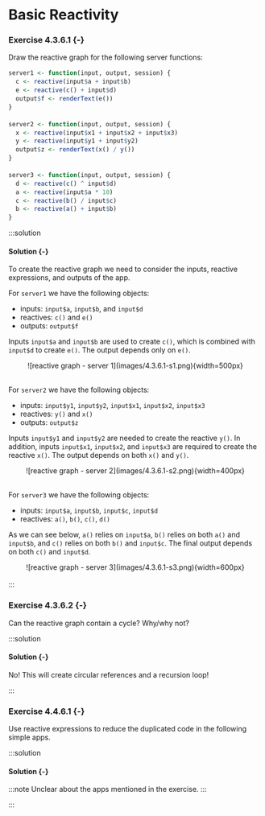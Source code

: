 # Basic Reactivity

### Exercise 4.3.6.1 {-}

Draw the reactive graph for the following server functions:

```r
server1 <- function(input, output, session) {
  c <- reactive(input$a + input$b)
  e <- reactive(c() + input$d)
  output$f <- renderText(e())
}

server2 <- function(input, output, session) {
  x <- reactive(input$x1 + input$x2 + input$x3)
  y <- reactive(input$y1 + input$y2)
  output$z <- renderText(x() / y())
}

server3 <- function(input, output, session) {
  d <- reactive(c() ^ input$d)
  a <- reactive(input$a * 10)
  c <- reactive(b() / input$c)
  b <- reactive(a() + input$b)
}
```

:::solution
#### Solution {-}

To create the reactive graph we need to consider the inputs, reactive
expressions, and outputs of the app.

For `server1` we have the following objects:

- inputs: `input$a`, `input$b`, and `input$d`
- reactives: `c()` and `e()`
- outputs: `output$f`

Inputs `input$a` and `input$b` are used to create `c()`, which is combined with
`input$d` to create `e()`. The output depends only on `e()`.

<center>
![reactive graph - server 1](images/4.3.6.1-s1.png){width=500px}
</center>
<br>

For `server2` we have the following objects:

- inputs: `input$y1`, `input$y2`, `input$x1`, `input$x2`, `input$x3`
- reactives: `y()` and `x()`
- outputs: `output$z`

Inputs `input$y1` and `input$y2` are needed to create the reactive `y()`. In
addition, inputs `input$x1`, `input$x2`, and `input$x3` are required to create
the reactive `x()`. The output depends on both `x()` and `y()`.

<center>
![reactive graph - server 2](images/4.3.6.1-s2.png){width=400px}
</center>
<br>

For `server3` we have the following objects:

- inputs: `input$a`, `input$b`, `input$c`, `input$d`
- reactives: `a()`, `b()`, `c()`, `d()`

As we can see below, `a()` relies on `input$a`, `b()` relies on both `a()` and
`input$b`, and `c()` relies on both `b()` and `input$c`. The final output
depends on both `c()` and `input$d`.

<center>
![reactive graph - server 3](images/4.3.6.1-s3.png){width=600px}
</center>
<br>
:::

<!---------------------------------------------------------------------------->
<!---------------------------------------------------------------------------->
<!---------------------------------------------------------------------------->

### Exercise 4.3.6.2 {-}

Can the reactive graph contain a cycle? Why/why not?

:::solution
#### Solution {-}

No! This will create circular references and a recursion loop!

:::

<!---------------------------------------------------------------------------->
<!---------------------------------------------------------------------------->
<!---------------------------------------------------------------------------->

### Exercise 4.4.6.1 {-}

Use reactive expressions to reduce the duplicated code in the following simple
apps.

:::solution
#### Solution {-}

:::note
Unclear about the apps mentioned in the exercise.
:::

:::
